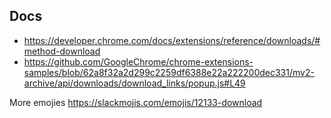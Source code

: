 ## Docs

- https://developer.chrome.com/docs/extensions/reference/downloads/#method-download
- https://github.com/GoogleChrome/chrome-extensions-samples/blob/62a8f32a2d299c2259df6388e22a222200dec331/mv2-archive/api/downloads/download_links/popup.js#L49

More emojies https://slackmojis.com/emojis/12133-download
